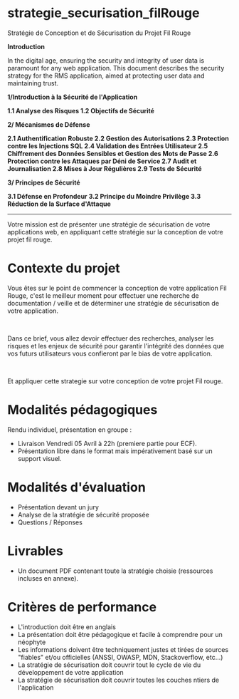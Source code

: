 # strategie_securisation_filRouge
Stratégie de Conception et de Sécurisation du Projet Fil Rouge

**Introduction**

In the digital age, ensuring the security and integrity of user data is paramount for any web
application. This document describes the security strategy for the RMS application, aimed at
protecting user data and maintaining trust.

**1/Introduction à la Sécurité de l'Application**

**1.1 Analyse des Risques
1.2 Objectifs de Sécurité**

**2/ Mécanismes de Défense**

**2.1 Authentification Robuste
2.2 Gestion des Autorisations
2.3 Protection contre les Injections SQL
2.4 Validation des Entrées Utilisateur
2.5 Chiffrement des Données Sensibles et Gestion des Mots de Passe
2.6 Protection contre les Attaques par Déni de Service
2.7 Audit et Journalisation
2.8 Mises à Jour Régulières
2.9 Tests de Sécurité**

**3/ Principes de Sécurité**

**3.1 Défense en Profondeur
3.2 Principe du Moindre Privilège
3.3 Réduction de la Surface d'Attaque**

***

Votre mission est de présenter une stratégie de sécurisation de votre applications web, en appliquant cette stratégie sur la conception de votre projet fil rouge.

# Contexte du projet

Vous êtes sur le point de commencer la conception de votre application Fil Rouge, c'est le meilleur moment pour effectuer une recherche de documentation / veille et de déterminer une stratégie de sécurisation de votre application.

​

Dans ce brief, vous allez devoir effectuer des recherches, analyser les risques et les enjeux de sécurité pour garantir l'intégrité des données que vos futurs utilisateurs vous confieront par le bias de votre application.

​

Et appliquer cette strategie sur votre conception de votre projet Fil rouge.

# Modalités pédagogiques

Rendu individuel, présentation en groupe :
* Livraison Vendredi 05 Avril à 22h (premiere partie pour ECF).
* Présentation libre dans le format mais impérativement basé sur un support visuel.

# Modalités d'évaluation

* Présentation devant un jury
* Analyse de la stratégie de sécurité proposée
* Questions / Réponses

# Livrables

* Un document PDF contenant toute la stratégie choisie (ressources incluses en annexe).

# Critères de performance

* L'introduction doit être en anglais
* La présentation doit être pédagogique et facile à comprendre pour un néophyte
* Les informations doivent être techniquement justes et tirées de sources "fiables" et/ou officielles (ANSSI, OWASP, MDN, Stackoverflow, etc...)
* La stratégie de sécurisation doit couvrir tout le cycle de vie du développement de votre application
* La stratégie de sécurisation doit couvrir toutes les couches ntiers de l'application
